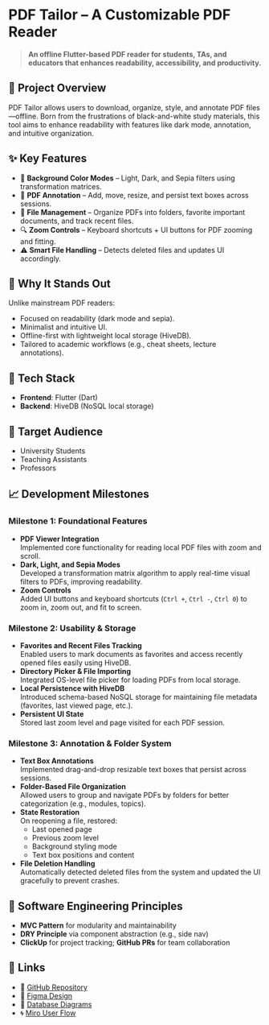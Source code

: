 # PDF Tailor – A Customizable PDF Reader

> **An offline Flutter-based PDF reader for students, TAs, and educators that enhances readability, accessibility, and productivity.**

## 🚀 Project Overview

PDF Tailor allows users to download, organize, style, and annotate PDF files—offline. Born from the frustrations of black-and-white study materials, this tool aims to enhance readability with features like dark mode, annotation, and intuitive organization.

## ✨ Key Features

- 🎨 **Background Color Modes** – Light, Dark, and Sepia filters using transformation matrices.
- 📝 **PDF Annotation** – Add, move, resize, and persist text boxes across sessions.
- 📂 **File Management** – Organize PDFs into folders, favorite important documents, and track recent files.
- 🔍 **Zoom Controls** – Keyboard shortcuts + UI buttons for PDF zooming and fitting.
- ⚠️ **Smart File Handling** – Detects deleted files and updates UI accordingly.

## 🧠 Why It Stands Out

Unlike mainstream PDF readers:
- Focused on readability (dark mode and sepia).
- Minimalist and intuitive UI.
- Offline-first with lightweight local storage (HiveDB).
- Tailored to academic workflows (e.g., cheat sheets, lecture annotations).

## 🧱 Tech Stack

- **Frontend**: Flutter (Dart)
- **Backend**: HiveDB (NoSQL local storage)

## 👥 Target Audience

- University Students
- Teaching Assistants
- Professors

## 📈 Development Milestones
### Milestone 1: Foundational Features
- **PDF Viewer Integration**  
  Implemented core functionality for reading local PDF files with zoom and scroll.
- **Dark, Light, and Sepia Modes**  
  Developed a transformation matrix algorithm to apply real-time visual filters to PDFs, improving readability.
- **Zoom Controls**  
  Added UI buttons and keyboard shortcuts (`Ctrl +`, `Ctrl -`, `Ctrl 0`) to zoom in, zoom out, and fit to screen.

### Milestone 2: Usability & Storage
- **Favorites and Recent Files Tracking**  
  Enabled users to mark documents as favorites and access recently opened files easily using HiveDB.
- **Directory Picker & File Importing**  
  Integrated OS-level file picker for loading PDFs from local storage.
- **Local Persistence with HiveDB**  
  Introduced schema-based NoSQL storage for maintaining file metadata (favorites, last viewed page, etc.).
- **Persistent UI State**  
  Stored last zoom level and page visited for each PDF session.

### Milestone 3: Annotation & Folder System
- **Text Box Annotations**  
  Implemented drag-and-drop resizable text boxes that persist across sessions.
- **Folder-Based File Organization**  
  Allowed users to group and navigate PDFs by folders for better categorization (e.g., modules, topics).
- **State Restoration**  
  On reopening a file, restored:
  - Last opened page
  - Previous zoom level
  - Background styling mode
  - Text box positions and content
- **File Deletion Handling**  
  Automatically detected deleted files from the system and updated the UI gracefully to prevent crashes.

## 🔐 Software Engineering Principles

- **MVC Pattern** for modularity and maintainability
- **DRY Principle** via component abstraction (e.g., side nav)
- **ClickUp** for project tracking; **GitHub PRs** for team collaboration

## 📎 Links

- 🔗 [GitHub Repository](https://github.com/yuechen2001/Orbital_22-23_PDFReader)
- 🧠 [Figma Design](https://www.figma.com/file/DT9utFP1LzuFQiio9x30xP/The-PDF-Tailor)
- 🧩 [Database Diagrams](https://app.quickdatabasediagrams.com/#/d/RF7NQk)
- 🌀 [Miro User Flow](https://miro.com/app/board/uXjVMGtjR6s=/?share_link_id=317114513411)

